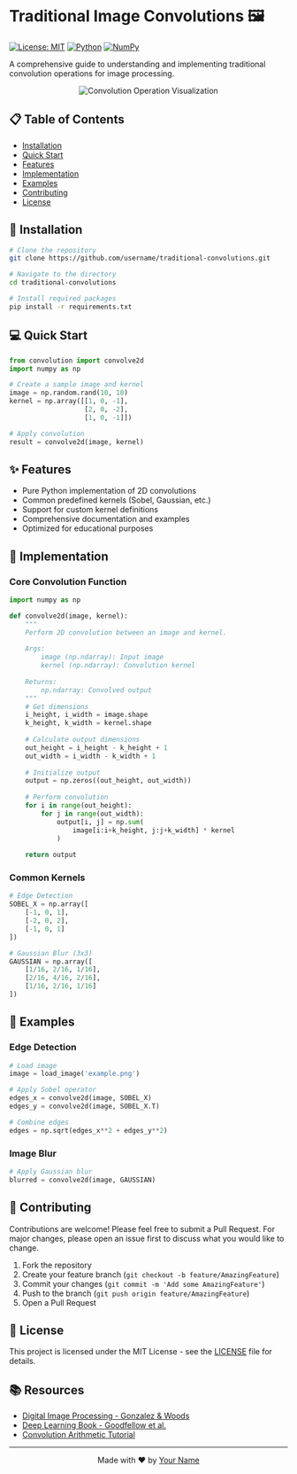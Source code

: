 # Traditional Image Convolutions 🖼️

[![License: MIT](https://img.shields.io/badge/License-MIT-yellow.svg)](https://opensource.org/licenses/MIT)
[![Python](https://img.shields.io/badge/python-3.7+-blue.svg)](https://www.python.org/downloads/)
[![NumPy](https://img.shields.io/badge/numpy-1.19+-blue.svg)](https://numpy.org/)

A comprehensive guide to understanding and implementing traditional convolution operations for image processing.

<p align="center">
  <img src="/api/placeholder/800/400" alt="Convolution Operation Visualization">
</p>

## 📋 Table of Contents

- [Installation](#-installation)
- [Quick Start](#-quick-start)
- [Features](#-features)
- [Implementation](#-implementation)
- [Examples](#-examples)
- [Contributing](#-contributing)
- [License](#-license)

## 🚀 Installation

```bash
# Clone the repository
git clone https://github.com/username/traditional-convolutions.git

# Navigate to the directory
cd traditional-convolutions

# Install required packages
pip install -r requirements.txt
```

## 💻 Quick Start

```python
from convolution import convolve2d
import numpy as np

# Create a sample image and kernel
image = np.random.rand(10, 10)
kernel = np.array([[1, 0, -1],
                   [2, 0, -2],
                   [1, 0, -1]])

# Apply convolution
result = convolve2d(image, kernel)
```

## ✨ Features

- Pure Python implementation of 2D convolutions
- Common predefined kernels (Sobel, Gaussian, etc.)
- Support for custom kernel definitions
- Comprehensive documentation and examples
- Optimized for educational purposes

## 🔧 Implementation

### Core Convolution Function

```python
import numpy as np

def convolve2d(image, kernel):
    """
    Perform 2D convolution between an image and kernel.
    
    Args:
        image (np.ndarray): Input image
        kernel (np.ndarray): Convolution kernel
    
    Returns:
        np.ndarray: Convolved output
    """
    # Get dimensions
    i_height, i_width = image.shape
    k_height, k_width = kernel.shape
    
    # Calculate output dimensions
    out_height = i_height - k_height + 1
    out_width = i_width - k_width + 1
    
    # Initialize output
    output = np.zeros((out_height, out_width))
    
    # Perform convolution
    for i in range(out_height):
        for j in range(out_width):
            output[i, j] = np.sum(
                image[i:i+k_height, j:j+k_width] * kernel
            )
    
    return output
```

### Common Kernels

```python
# Edge Detection
SOBEL_X = np.array([
    [-1, 0, 1],
    [-2, 0, 2],
    [-1, 0, 1]
])

# Gaussian Blur (3x3)
GAUSSIAN = np.array([
    [1/16, 2/16, 1/16],
    [2/16, 4/16, 2/16],
    [1/16, 2/16, 1/16]
])
```

## 📝 Examples

### Edge Detection

```python
# Load image
image = load_image('example.png')

# Apply Sobel operator
edges_x = convolve2d(image, SOBEL_X)
edges_y = convolve2d(image, SOBEL_X.T)

# Combine edges
edges = np.sqrt(edges_x**2 + edges_y**2)
```

### Image Blur

```python
# Apply Gaussian blur
blurred = convolve2d(image, GAUSSIAN)
```

## 👥 Contributing

Contributions are welcome! Please feel free to submit a Pull Request. For major changes, please open an issue first to discuss what you would like to change.

1. Fork the repository
2. Create your feature branch (`git checkout -b feature/AmazingFeature`)
3. Commit your changes (`git commit -m 'Add some AmazingFeature'`)
4. Push to the branch (`git push origin feature/AmazingFeature`)
5. Open a Pull Request

## 📄 License

This project is licensed under the MIT License - see the [LICENSE](LICENSE) file for details.

## 📚 Resources

- [Digital Image Processing - Gonzalez & Woods](https://www.amazon.com/Digital-Image-Processing-Rafael-Gonzalez/dp/0133356728)
- [Deep Learning Book - Goodfellow et al.](https://www.deeplearningbook.org/)
- [Convolution Arithmetic Tutorial](https://github.com/vdumoulin/conv_arithmetic)

---

<p align="center">
Made with ❤️ by <a href="https://github.com/username">Your Name</a>
</p>
